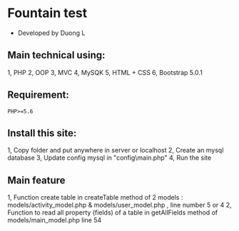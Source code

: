 # Fountain test
- Developed by Duong L


## Main technical using:
1, PHP
2, OOP
3, MVC
4, MySQK
5, HTML + CSS
6, Bootstrap 5.0.1


## Requirement:
	PHP>=5.6


## Install this site:
1, Copy folder and put anywhere in server or localhost
2, Create an mysql database 
3, Update config mysql in "config\main.php"
4, Run the site


## Main feature
1, Function create table in createTable method of 2 models : models/activity_model.php & models/user_model.php , line number 5 or 4
2, Function to read all property (fields) of a table in getAllFields method of models/main_model.php line 54
